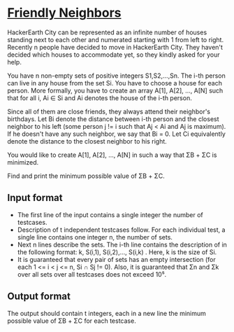 # [Friendly Neighbors][link]

HackerEarth City can be represented as an infinite number of houses standing next to each other and numerated starting with 1 from left to right. Recently n people have decided to move in HackerEarth City. They haven't decided which houses to accommodate yet, so they kindly asked for your help.

You have n non-empty sets of positive integers S1,S2,...,Sn. The i-th person can live in any house from the set Si. You have to choose a house for each person. More formally, you have to create an array A[1], A[2], ..., A[N] such that for all i, Ai ∈ Si and Ai denotes the house of the i-th person.

Since all of them are close friends, they always attend their neighbor's birthdays. Let Bi denote the distance between i-th person and the closest neighbor to his left (some person j != i such that Aj < Ai and Aj is maximum). If he doesn't have any such neighbor, we say that Bi = 0. Let Ci equivalently denote the distance to the closest neighbor to his right.

You would like to create A[1], A[2], ..., A[N] in such a way that ΣB + ΣC is minimized.

Find and print the minimum possible value of ΣB + ΣC.

## Input format

- The first line of the input contains a single integer the number of testcases.
- Description of t independent testcases follow. For each individual test, a single line contains one integer n, the number of sets.
- Next n lines describe the sets. The i-th line contains the description of in the following format: k, S(i,1), S(i,2),..., S(i,k) . Here, k is the size of Si.
- It is guaranteed that every pair of sets has an empty intersection (for each 1 <= i < j <= n, Si ∩ Sj != 0). Also, it is guaranteed that Σn and Σk over all sets over all testcases does not exceed 10⁵.

## Output format

The output should contain t integers, each in a new line the minimum possible value of ΣB + ΣC for each testcase.

[link]: https://www.hackerearth.com/practice/algorithms/sorting/merge-sort/practice-problems/algorithm/choose-one-c4672347/
